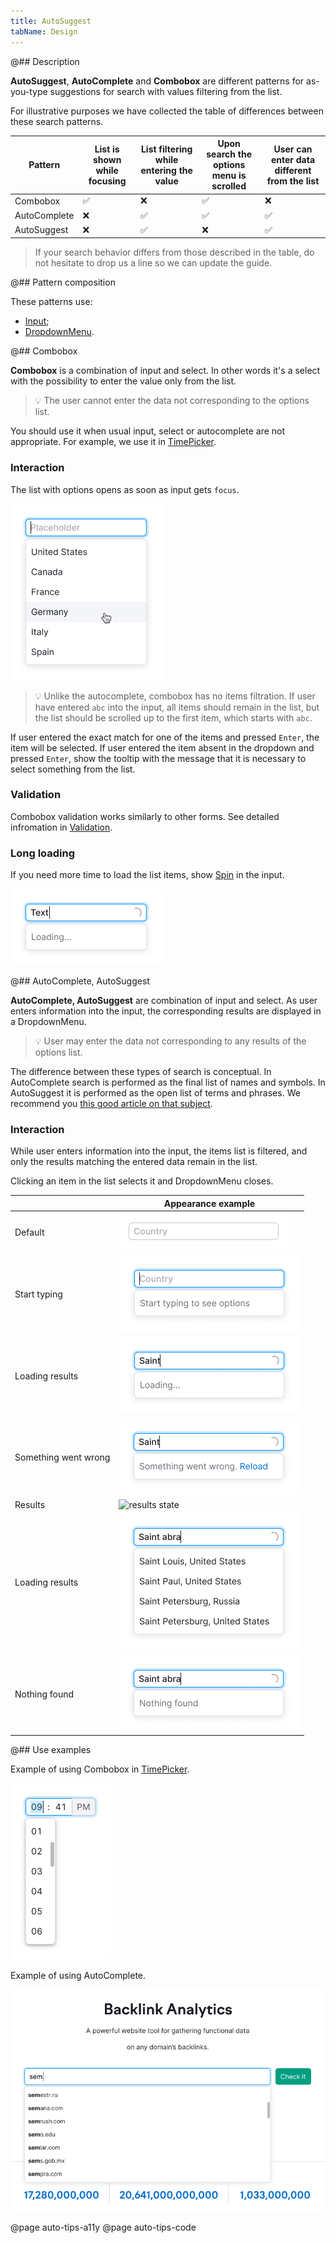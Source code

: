 ```yaml
---
title: AutoSuggest
tabName: Design
---
```


@## Description

**AutoSuggest**, **AutoComplete** and **Combobox** are different patterns for as-you-type suggestions for search with values filtering from the list.

For illustrative purposes we have collected the table of differences between these search patterns.

| Pattern      | List is shown while focusing | List filtering while entering the value | Upon search the options menu is scrolled | User can enter data different from the list |
| ------------ | ---------------------------- | --------------------------------------- | ---------------------------------------- | ------------------------------------------- |
| Combobox     | ✅                           | ❌                                      | ✅                                       | ❌                                          |
| AutoComplete | ❌                           | ✅                                      | ✅                                       | ✅                                          |
| AutoSuggest  | ❌                           | ✅                                      | ❌                                       | ✅                                          |

> If your search behavior differs from those described in the table, do not hesitate to drop us a line so we can update the guide.

@## Pattern composition

These patterns use:

- [Input](/components/input/);
- [DropdownMenu](/components/dropdown-menu/).

@## Combobox

**Combobox** is a combination of input and select. In other words it's a select with the possibility to enter the value only from the list.

> 💡 The user cannot enter the data not corresponding to the options list.

You should use it when usual input, select or autocomplete are not appropriate. For example, we use it in [TimePicker](/components/time-picker/).

### Interaction

The list with options opens as soon as input gets `focus`.

![combobox](static/combobox-example.png)

> 💡 Unlike the autocomplete, combobox has no items filtration. If user have entered `abc` into the input, all items should remain in the list, but the list should be scrolled up to the first item, which starts with `abc`.

If user entered the exact match for one of the items and pressed `Enter`, the item will be selected. If user entered the item absent in the dropdown and pressed `Enter`, show the tooltip with the message that it is necessary to select something from the list.

### Validation

Combobox validation works similarly to other forms. See detailed infromation in [Validation](/patterns/validation-form/).

### Long loading

If you need more time to load the list items, show [Spin](/components/spin/) in the input.

![combobox with spinner](static/spinner.png)

@## AutoComplete, AutoSuggest

**AutoComplete, AutoSuggest** are combination of input and select. As user enters information into the input, the corresponding results are displayed in a DropdownMenu.

> 💡 User may enter the data not corresponding to any results of the options list.

The difference between these types of search is conceptual. In AutoComplete search is performed as the final list of names and symbols. In AutoSuggest it is performed as the open list of terms and phrases. We recommend you [this good article on that subject](https://uxmag.com/articles/designing-search-as-you-type-suggestions).

### Interaction

While user enters information into the input, the items list is filtered, and only the results matching the entered data remain in the list.

Clicking an item in the list selects it and DropdownMenu closes.

|                      | Appearance example                                         |
| -------------------- | ---------------------------------------------------------- |
| Default              | ![default state](static/default.png)                       |
| Start typing         | ![typing state](static/start.png)                          |
| Loading results      | ![loading state](static/loading-1.png)                     |
| Something went wrong | ![error state](static/error.png)                           |
| Results              | ![results state](static/results.png)                       |
| Loading results      | ![loading state](static/loading-2.png)                     |
| Nothing found        | ![nothing found state](static/nothing-found-auto-tips.png) |

@## Use examples

Example of using Combobox in [TimePicker](/components/time-picker/).

![combobox](static/combobox.png)

Example of using AutoComplete.

![autocomplete](static/autocomplete.png)

@page auto-tips-a11y
@page auto-tips-code
